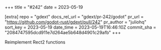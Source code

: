 +++
title = "#242"
date = 2023-05-19

[extra]
repo = "gdext"
docs_rel_url = "gdext/pr-242/godot"
pr_url = "https://github.com/godot-rust/gdext/pull/242"
pr_author = "juliohq"
sort_key = 2023-05-19
date_time = 2023-05-19T16:46:10Z
commit_sha = "2084747595dcd911e7d264ae5b648d4901c29afb"
+++

Reimplement Rect2 functions
